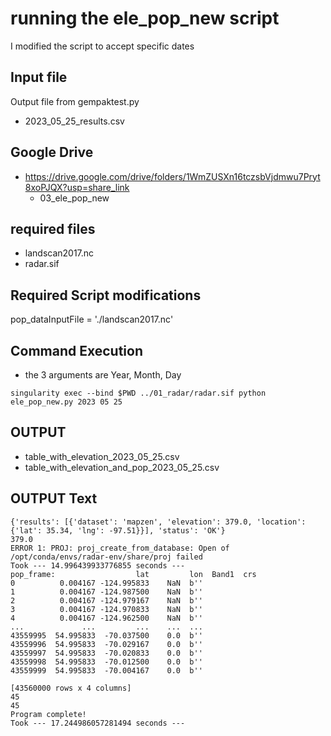 # running the ele_pop_new script 

I modified the script to accept specific dates 
## Input file 

Output file from gempaktest.py

* 2023_05_25_results.csv 

## Google Drive 

* https://drive.google.com/drive/folders/1WmZUSXn16tczsbVjdmwu7Pryt8xoPJQX?usp=share_link
    * 03_ele_pop_new
    
## required files 

* landscan2017.nc
* radar.sif

## Required Script modifications 

pop_dataInputFile = './landscan2017.nc'



## Command Execution 

* the 3 arguments are Year, Month, Day

```
singularity exec --bind $PWD ../01_radar/radar.sif python ele_pop_new.py 2023 05 25
```

## OUTPUT 

* table_with_elevation_2023_05_25.csv  
* table_with_elevation_and_pop_2023_05_25.csv


## OUTPUT Text 

```
{'results': [{'dataset': 'mapzen', 'elevation': 379.0, 'location': {'lat': 35.34, 'lng': -97.51}}], 'status': 'OK'}
379.0
ERROR 1: PROJ: proj_create_from_database: Open of /opt/conda/envs/radar-env/share/proj failed
Took --- 14.996439933776855 seconds ---
pop_frame:                  lat         lon  Band1  crs
0          0.004167 -124.995833    NaN  b''
1          0.004167 -124.987500    NaN  b''
2          0.004167 -124.979167    NaN  b''
3          0.004167 -124.970833    NaN  b''
4          0.004167 -124.962500    NaN  b''
...             ...         ...    ...  ...
43559995  54.995833  -70.037500    0.0  b''
43559996  54.995833  -70.029167    0.0  b''
43559997  54.995833  -70.020833    0.0  b''
43559998  54.995833  -70.012500    0.0  b''
43559999  54.995833  -70.004167    0.0  b''

[43560000 rows x 4 columns]
45
45
Program complete!
Took --- 17.244986057281494 seconds ---

```